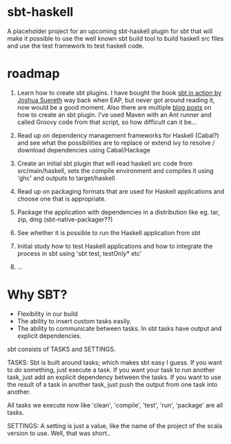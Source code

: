 # sbt-haskell
A placeholder project for an upcoming sbt-haskell plugin for sbt that will make it possible to use
the well known sbt build tool to build haskell src files and use the test framework to test haskell code.

# roadmap

1. Learn how to create sbt plugins. I have bought the book [sbt in action by Joshua Suereth](https://www.manning.com/books/sbt-in-action) way back when EAP, but never got 
   around reading it, now would be a good moment. Also there are multiple [blog posts](https://tersesystems.com/2014/06/24/writing-an-sbt-plugin/)
   on how to create an sbt plugin. I've used Maven with an Ant runner and called Groovy code from that script, so how difficult can it be...

1. Read up on dependency management frameworks for Haskell (Cabal?) and see what the possibilities are to replace or extend ivy to resolve / download dependencies
   using Cabal/Hackage

1. Create an initial sbt plugin that will read haskell src code from src/main/haskell, sets the compile environment and compiles it using 'ghc' and outputs to target/haskell

1. Read up on packaging formats that are used for Haskell applications and choose one that is appropriate.

1. Package the application with dependencies in a distribution like eg. tar, zip, dmg (sbt-native-packager??)

1. See whether it is possible to run the Haskell application from sbt

1. Initial study how to test Haskell applications and how to integrate the process in sbt using 'sbt test, testOnly* etc'

1. ...

# Why SBT?
- Flexibility in our build
- The ability to insert custom tasks easily.
- The ability to communicate between tasks. In sbt tasks have output and explicit dependencies. 

sbt consists of TASKS and SETTINGS. 

TASKS:
Sbt is built around tasks; which makes sbt easy I guess. If you want to *do* something,
just execute a task. If you want your task to run another task, just add an explicit dependency between the tasks. If you want
to use the result of a task in another task, just push the output from one task into another. 

All tasks we execute now like 'clean', 'compile', 'test', 'run', 'package' are all tasks. 

SETTINGS:
A setting is just a value, like the name of the project of the scala version to use. Well, that was short..

     




